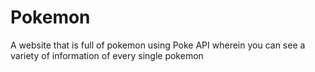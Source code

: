# Pokemon
A website that is full of pokemon using Poke API wherein you can see a variety of information of every single pokemon
